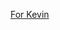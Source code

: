 [For Kevin](https://arcanis.github.io/secretsanta/pairing.html?name=Kevin&key=37839&pairing=U2FsdGVkX1%2FcP%2Fz%2FGp%2F0qr9FvdRzOm1VylSl%2BHOjvRZ9SMcQVvvEAHy34X5cwJney4BTUfrgkwQFaxjzqO1l3UqNZACsEMSJqoaM%2FdOTS5J07t5bPKATprTgir49vU%2B1)
